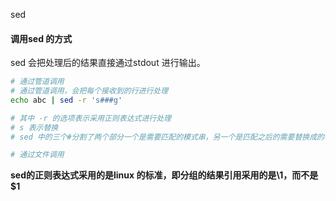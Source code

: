 sed

#### 调用sed 的方式

sed 会把处理后的结果直接通过stdout 进行输出。

```bash
# 通过管道调用
# 通过管道调用，会把每个接收到的行进行处理
echo abc | sed -r 's###g'

# 其中 -r 的选项表示采用正则表达式进行处理
# s 表示替换
# sed 中的三个#分割了两个部分一个是需要匹配的模式串，另一个是匹配之后的需要替换成的模式串。

# 通过文件调用
```

**sed的正则表达式采用的是linux 的标准，即分组的结果引用采用的是\1，而不是\$1**


